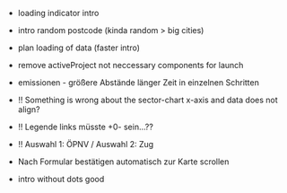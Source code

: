 - loading indicator intro
- intro random postcode (kinda random > big cities)
- plan loading of data (faster intro)

- remove activeProject not neccessary components for launch

- emissionen - größere Abstände länger Zeit in einzelnen Schritten

- !! Something is wrong about the sector-chart x-axis and data does not align?
- !! Legende links müsste +0- sein...??

- !! Auswahl 1: ÖPNV / Auswahl 2: Zug

- Nach Formular bestätigen automatisch zur Karte scrollen

- intro without dots good